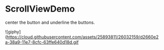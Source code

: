 # ScrollViewDemo

center the button and underline the buttons.

![giphy](https://cloud.githubusercontent.com/assets/25893811/26032159/d2660e2a-38a9-11e7-8cfc-63ffe640d18d.gif
